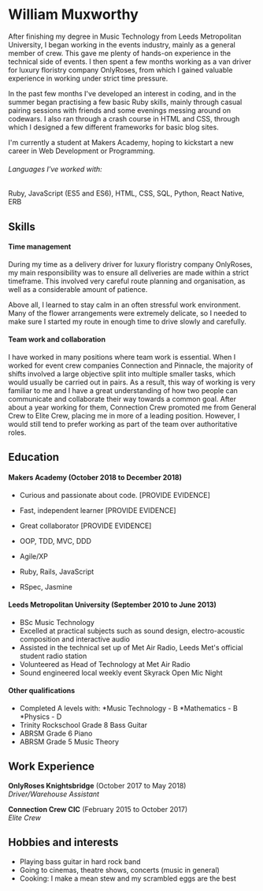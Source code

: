# William Muxworthy


After finishing my degree in Music Technology from Leeds Metropolitan University, I began working in the events industry, mainly as a general member of crew. This gave me plenty of hands-on experience in the technical side of events. I then spent a few months working as a van driver for luxury floristry company OnlyRoses, from which I gained valuable experience in working under strict time pressure.

In the past few months I've developed an interest in coding, and in the summer began practising a few basic Ruby skills, mainly through casual pairing sessions with friends and some evenings messing around on codewars. I also ran through a crash course in HTML and CSS, through which I designed a few different frameworks for basic blog sites.

I'm currently a student at Makers Academy, hoping to kickstart a new career in Web Development or Programming.

###### Languages I've worked with:
Ruby, JavaScript (ES5 and ES6), HTML, CSS, SQL, Python, React Native, ERB


## Skills


#### Time management

During my time as a delivery driver for luxury floristry company OnlyRoses, my main responsibility was to ensure all deliveries are made within a strict timeframe. This involved very careful route planning and organisation, as well as a considerable amount of patience.

Above all, I learned to stay calm in an often stressful work environment. Many of the flower arrangements were extremely delicate, so I needed to make sure I started my route in enough time to drive slowly and carefully.

#### Team work and collaboration

I have worked in many positions where team work is essential. When I worked for event crew companies Connection and Pinnacle, the majority of shifts involved a large objective split into multiple smaller tasks, which would usually be carried out in pairs. As a result, this way of working is very familiar to me and I have a great understanding of how two people can communicate and collaborate their way towards a common goal. After about a year working for them, Connection Crew promoted me from General Crew to Elite Crew, placing me in more of a leading position. However, I would still tend to prefer working as part of the team over authoritative roles.



## Education


#### Makers Academy (October 2018 to December 2018)

- Curious and passionate about code. [PROVIDE EVIDENCE]
- Fast, independent learner [PROVIDE EVIDENCE]
- Great collaborator [PROVIDE EVIDENCE]

- OOP, TDD, MVC, DDD
- Agile/XP
- Ruby, Rails, JavaScript
- RSpec, Jasmine


#### Leeds Metropolitan University (September 2010 to June 2013)

- BSc Music Technology
- Excelled at practical subjects such as sound design, electro-acoustic composition and interactive audio
- Assisted in the technical set up of Met Air Radio, Leeds Met's official student radio station
- Volunteered as Head of Technology at Met Air Radio
- Sound engineered local weekly event Skyrack Open Mic Night


#### Other qualifications

- Completed A levels with:
  *Music Technology - B
  *Mathematics - B
  *Physics - D
- Trinity Rockschool Grade 8 Bass Guitar
- ABRSM Grade 6 Piano
- ABRSM Grade 5 Music Theory


## Work Experience


**OnlyRoses Knightsbridge** (October 2017 to May 2018)    
*Driver/Warehouse Assistant*

**Connection Crew CIC** (February 2015 to October 2017)   
*Elite Crew*  


## Hobbies and interests
- Playing bass guitar in hard rock band
- Going to cinemas, theatre shows, concerts (music in general)
- Cooking: I make a mean stew and my scrambled eggs are the best
